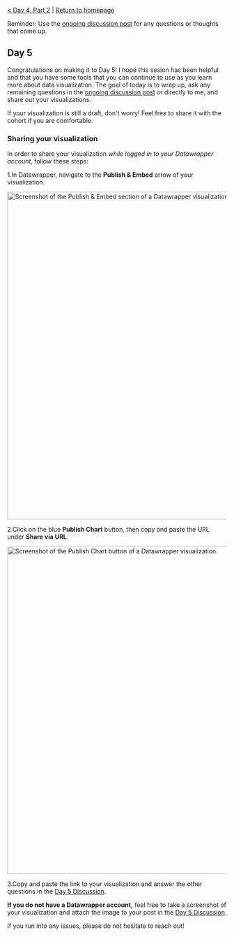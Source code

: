 [< Day 4, Part 2](https://negeenaghassi.github.io/openscholarship-dataviz/day-4/day-4-part-2 "Day 4, Part 2") | [Return to homepage](https://negeenaghassi.github.io/openscholarship-dataviz/index.html "Return to homepage")

Reminder: Use the [ongoing discussion post](https://github.com/negeenaghassi/openscholarship-dataviz/discussions/8 "ongoing discussion post") for any questions or thoughts that come up. 
## Day 5
Congratulations on making it to Day 5! I hope this sesion has been helpful and that you have some tools that you can continue to use as you learn more about data visualization. 
The goal of today is to wrap up, ask any remaining questions in the [ongoing discussion post](https://github.com/negeenaghassi/openscholarship-dataviz/discussions/8 "ongoing discussion post") or directly to me, and share out your visualizations. 

If your visualization is still a draft, don't worry! Feel free to share it with the cohort if you are comfortable. 

### Sharing your visualization
In order to share your visualization *while logged in to your Datawrapper account*, follow these steps: 

1.In Datawrapper, navigate to the **Publish & Embed** arrow of your visualization. 

<img src="https://negeenaghassi.github.io/openscholarship-dataviz/images/datawrapperpubembed.png" alt="Screenshot of the Publish & Embed section of a Datawrapper visualization." width="750"/>

2.Click on the blue **Publish Chart** button, then copy and paste the URL under **Share via URL**. 

<img src="https://negeenaghassi.github.io/openscholarship-dataviz/images/datawrapperlink.png" alt="Screenshot of the Publish Chart button of a Datawrapper visualization." width="750"/>

3.Copy and paste the link to your visualization and answer the other questions in the [Day 5 Discussion](https://github.com/negeenaghassi/openscholarship-dataviz/discussions/6 "Day 5 Discussion").

**If you do not have a Datawrapper account,** feel free to take a screenshot of your visualization and attach the image to your post in the [Day 5 Discussion](https://github.com/negeenaghassi/openscholarship-dataviz/discussions/6 "Day 5 Discussion").

If you run into any issues, please do not hesitate to reach out!
